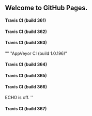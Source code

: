 ## Welcome to GitHub Pages.

#### Travis CI (build 361)

#### Travis CI (build 362)

#### Travis CI (build 363)
"" 
"AppVeyor CI (build 1.0.196)" 

#### Travis CI (build 364)

#### Travis CI (build 365)

#### Travis CI (build 366)
ECHO is off.
'' 

#### Travis CI (build 367)
